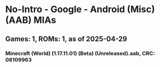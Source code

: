 # No-Intro - Google - Android (Misc) (AAB) MIAs
## Games: 1, ROMs: 1, as of 2025-04-29

### Minecraft (World) (1.17.11.01) (Beta) (Unreleased).aab, CRC: 08109963
